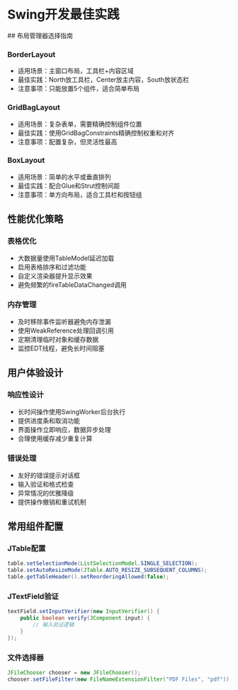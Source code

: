 # Swing开发最佳实践

<knowledge>
## 布局管理器选择指南

### BorderLayout
- 适用场景：主窗口布局，工具栏+内容区域
- 最佳实践：North放工具栏，Center放主内容，South放状态栏
- 注意事项：只能放置5个组件，适合简单布局

### GridBagLayout
- 适用场景：复杂表单，需要精确控制组件位置
- 最佳实践：使用GridBagConstraints精确控制权重和对齐
- 注意事项：配置复杂，但灵活性最高

### BoxLayout
- 适用场景：简单的水平或垂直排列
- 最佳实践：配合Glue和Strut控制间距
- 注意事项：单方向布局，适合工具栏和按钮组

## 性能优化策略

### 表格优化
- 大数据量使用TableModel延迟加载
- 启用表格排序和过滤功能
- 自定义渲染器提升显示效果
- 避免频繁的fireTableDataChanged调用

### 内存管理
- 及时移除事件监听器避免内存泄漏
- 使用WeakReference处理回调引用
- 定期清理临时对象和缓存数据
- 监控EDT线程，避免长时间阻塞

## 用户体验设计

### 响应性设计
- 长时间操作使用SwingWorker后台执行
- 提供进度条和取消功能
- 界面操作立即响应，数据异步处理
- 合理使用缓存减少重复计算

### 错误处理
- 友好的错误提示对话框
- 输入验证和格式检查
- 异常情况的优雅降级
- 提供操作撤销和重试机制

## 常用组件配置

### JTable配置
```java
table.setSelectionMode(ListSelectionModel.SINGLE_SELECTION);
table.setAutoResizeMode(JTable.AUTO_RESIZE_SUBSEQUENT_COLUMNS);
table.getTableHeader().setReorderingAllowed(false);
```

### JTextField验证
```java
textField.setInputVerifier(new InputVerifier() {
    public boolean verify(JComponent input) {
        // 输入验证逻辑
    }
});
```

### 文件选择器
```java
JFileChooser chooser = new JFileChooser();
chooser.setFileFilter(new FileNameExtensionFilter("PDF Files", "pdf"));
```
</knowledge>